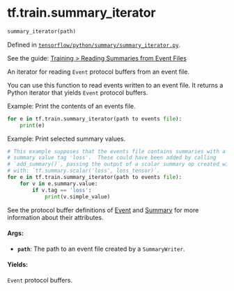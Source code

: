 <div itemscope itemtype="http://developers.google.com/ReferenceObject">
<meta itemprop="name" content="tf.train.summary_iterator" />
</div>

# tf.train.summary_iterator

``` python
summary_iterator(path)
```



Defined in [`tensorflow/python/summary/summary_iterator.py`](https://www.tensorflow.org/code/tensorflow/python/summary/summary_iterator.py).

See the guide: [Training > Reading Summaries from Event Files](../../../../api_guides/python/train.md#Reading_Summaries_from_Event_Files)

An iterator for reading `Event` protocol buffers from an event file.

You can use this function to read events written to an event file. It returns
a Python iterator that yields `Event` protocol buffers.

Example: Print the contents of an events file.

```python
for e in tf.train.summary_iterator(path to events file):
    print(e)
```

Example: Print selected summary values.

```python
# This example supposes that the events file contains summaries with a
# summary value tag 'loss'.  These could have been added by calling
# `add_summary()`, passing the output of a scalar summary op created with
# with: `tf.summary.scalar('loss', loss_tensor)`.
for e in tf.train.summary_iterator(path to events file):
    for v in e.summary.value:
        if v.tag == 'loss':
            print(v.simple_value)
```

See the protocol buffer definitions of
[Event](https://www.tensorflow.org/code/tensorflow/core/util/event.proto)
and
[Summary](https://www.tensorflow.org/code/tensorflow/core/framework/summary.proto)
for more information about their attributes.

#### Args:

* <b>`path`</b>: The path to an event file created by a `SummaryWriter`.


#### Yields:

  `Event` protocol buffers.